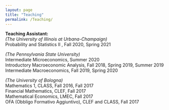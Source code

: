 ```yaml
---
layout: page
title: "Teaching"
permalink: /Teaching/
---
```



**Teaching Assistant:**
<br />
*(The University of Illinois at Urbana-Champaign)*<br />
Probability and Statistics II , Fall 2020, Spring 2021<br />

*(The Pennsylvania State University)*<br />
Intermediate Microeconomics, Summer 2020<br />
Introductory Macroeconomic Analysis, Fall 2018, Spring 2019, Summer 2019<br />
Intermediate Macroeconomics, Fall 2019, Spring 2020<br />

*(The University of Bologna)*<br />
Mathematics 1, CLASS, Fall 2016, Fall 2017<br />
Financial Mathematics, CLEF, Fall 2017<br />
Mathematical Economics, LMEC, Fall 2017<br />
OFA (Obbligo Formativo Aggiuntivo), CLEF and CLASS, Fall 2017<br />


